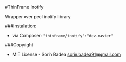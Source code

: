 #ThinFrame Inotify

Wrapper over pecl inotify library

###Installation:
* via Composer: `"thinframe/inotify":"dev-master"`

###Copyright
* MIT License - Sorin Badea <sorin.badea91@gmail.com>